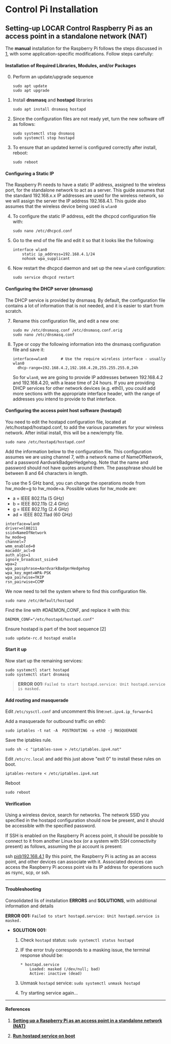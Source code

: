 # Control Pi Installation
## Setting-up LOCAR Control Raspberry Pi as an access point in a standalone network (NAT)

The **manual** installation for the Raspberry Pi follows the steps discussed in [1](https://www.raspberrypi.org/documentation/configuration/wireless/access-point.md), with some application-specific modifications.
Follow steps carefully:

#### Installation of Required Libraries, Modules, and/or Packages

0.  Perform an update/upgrade sequence
    ```
    sudo apt update
    sudo apt upgrade
    ```

1.  Install **dnsmasq** and **hostapd** libraries
    ```
    sudo apt install dnsmasq hostapd
    ```

2.  Since the configuration files are not ready yet, turn the new software off as follows:
    ```
    sudo systemctl stop dnsmasq
    sudo systemctl stop hostapd
    ```
    
3.  To ensure that an updated kernel is configured correctly after install, reboot:
    ```
    sudo reboot
    ```

#### Configuring a Static IP
The Raspberry Pi needs to have a static IP address, assigned to the wireless port, for the standalone network to act as a server. This guide assumes that the standard 192.168.x.x IP addresses are used for the wireless network, so we will assign the server the IP address 192.168.4.1. This guide also assumes that the wireless device being used is `wlan0`

4.  To configure the static IP address, edit the dhcpcd configuration file with:
    ```
    sudo nano /etc/dhcpcd.conf
    ```

5.  Go to the end of the file and edit it so that it looks like the following:
    ```
    interface wlan0
        static ip_address=192.168.4.1/24
        nohook wpa_supplicant
    ```

6.  Now restart the dhcpcd daemon and set up the new `wlan0` configuration:
    ```
    sudo service dhcpcd restart
    ```

#### Configuring the DHCP server (dnsmasq)
The DHCP service is provided by dnsmasq. By default, the configuration file contains a lot of information that is not needed, and it is easier to start from scratch.

7.  Rename this configuration file, and edit a new one:
    ```
    sudo mv /etc/dnsmasq.conf /etc/dnsmasq.conf.orig  
    sudo nano /etc/dnsmasq.conf
    ```

8.  Type or copy the following information into the dnsmasq configuration file and save it:
    ```
    interface=wlan0      # Use the require wireless interface - usually wlan0
      dhcp-range=192.168.4.2,192.168.4.20,255.255.255.0,24h
    ```
    
    So for `wlan0`, we are going to provide IP addresses between 192.168.4.2 and 192.168.4.20, with a lease time of 24 hours. If you are     providing DHCP services for other network devices (e.g. eth0), you could add more sections with the appropriate interface header,       with the range of addresses you intend to provide to that interface.

#### Configuring the access point host software (hostapd)
You need to edit the hostapd configuration file, located at /etc/hostapd/hostapd.conf, to add the various parameters for your wireless network. After initial install, this will be a new/empty file.
```
sudo nano /etc/hostapd/hostapd.conf
```
Add the information below to the configuration file. This configuration assumes we are using channel 7, with a network name of NameOfNetwork, and a password AardvarkBadgerHedgehog. Note that the name and password should not have quotes around them. The passphrase should be between 8 and 64 characters in length.

To use the 5 GHz band, you can change the operations mode from hw_mode=g to hw_mode=a. Possible values for hw_mode are:

*   a = IEEE 802.11a (5 GHz)
*   b = IEEE 802.11b (2.4 GHz)
*   g = IEEE 802.11g (2.4 GHz)
*   ad = IEEE 802.11ad (60 GHz)

```
interface=wlan0
driver=nl80211
ssid=NameOfNetwork
hw_mode=g
channel=7
wmm_enabled=0
macaddr_acl=0
auth_algs=1
ignore_broadcast_ssid=0
wpa=2
wpa_passphrase=AardvarkBadgerHedgehog
wpa_key_mgmt=WPA-PSK
wpa_pairwise=TKIP
rsn_pairwise=CCMP
```
We now need to tell the system where to find this configuration file.
```
sudo nano /etc/default/hostapd
```
Find the line with #DAEMON_CONF, and replace it with this:
```
DAEMON_CONF="/etc/hostapd/hostapd.conf"
```
Ensure hostapd is part of the boot sequence [2]
```
sudo update-rc.d hostapd enable
```


#### Start it up
Now start up the remaining services:
```
sudo systemctl start hostapd
sudo systemctl start dnsmasq
```
>   **ERROR 001:** `Failed to start hostapd.service: Unit hostapd.service is masked.`

#### Add routing and masquerade
Edit `/etc/sysctl.conf` and uncomment this line:`net.ipv4.ip_forward=1`

Add a masquerade for outbound traffic on eth0:
```
sudo iptables -t nat -A  POSTROUTING -o eth0 -j MASQUERADE
```

Save the iptables rule.
```
sudo sh -c "iptables-save > /etc/iptables.ipv4.nat"
```

Edit `/etc/rc.local` and add this just above "exit 0" to install these rules on boot.
```
iptables-restore < /etc/iptables.ipv4.nat
```
Reboot
```
sudo reboot
```

#### Verification
Using a wireless device, search for networks. The network SSID you specified in the hostapd configuration should now be present, and it should be accessible with the specified password.

If SSH is enabled on the Raspberry Pi access point, it should be possible to connect to it from another Linux box (or a system with SSH connectivity present) as follows, assuming the pi account is present:

ssh pi@192.168.4.1
By this point, the Raspberry Pi is acting as an access point, and other devices can associate with it. Associated devices can access the Raspberry Pi access point via its IP address for operations such as rsync, scp, or ssh.

---

#### Troubleshooting
Consolidated lis of installation **ERRORS** and **SOLUTIONS**, with additional information and details


**ERROR 001:** `Failed to start hostapd.service: Unit hostapd.service is masked.`

*   **SOLUTION 001:**

    1.  Check `hostapd` status: `sudo systemctl status hostapd`
    
    2.  IF the error truly corresponds to a masking issue, the terminal response should be:
    
            * hostapd.service
                Loaded: masked (/dev/null; bad)
                Active: inactive (dead)
            
    3.  Unmask `hostapd` service: `sudo systemctl unmask hostapd`
        
    4.  Try starting service again...

---

#### References
1. [**Setting up a Raspberry Pi as an access point in a standalone network (NAT)**](https://www.raspberrypi.org/documentation/configuration/wireless/access-point.md)

2. [**Run hostapd service on boot**](http://hawksites.newpaltz.edu/myerse/2018/06/08/hostapd-on-raspberry-pi/)
